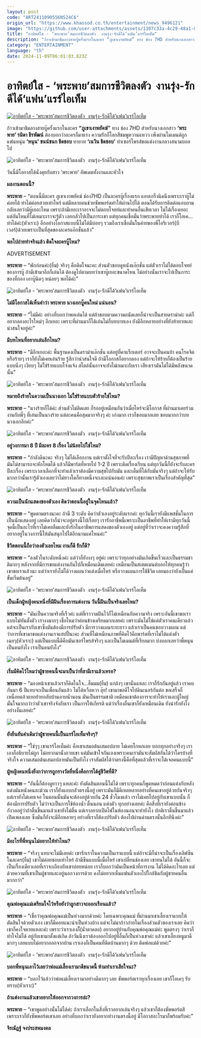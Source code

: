 ```yaml
---
layout: post
code: "ART2411090556NS24C6"
origin_url: "https://www.khaosod.co.th/entertainment/news_9496121"
image: "https://github.com/user-attachments/assets/1307c33a-4c29-48a1-8734-cb002d84c9c5"
title: "อาทิตย์ใส - ‘พระพาย’สมการชีวิตลงตัว  งานรุ่ง-รักดีได้‘แฟน’แรร์ไอเท็ม"
description: "ก้าวเข้ามาชิมลางสายบู๊ครั้งแรกในละคร “ภูเขาเงาพยัคฆ์” ทาง ช่อง 7HD สำหรับนางเอกสาว ‘พระพาย’ รมิดา ธีรพัฒน์ ต้องบอกว่าละครก็มาแรง ความรักก็โลกสีชมพูหวานแหวว"
category: "ENTERTAINMENT"
language: "th"
date: 2024-11-09T06:01:03.823Z
---
```


# อาทิตย์ใส - ‘พระพาย’สมการชีวิตลงตัว  งานรุ่ง-รักดีได้‘แฟน’แรร์ไอเท็ม

[![อาทิตย์ใส - ‘พระพาย’สมการชีวิตลงตัว  งานรุ่ง-รักดีได้‘แฟน’แรร์ไอเท็ม](https://www.khaosod.co.th/wpapp/uploads/2024/11/PPPnnjpg.jpg "อาทิตย์ใส - ‘พระพาย’สมการชีวิตลงตัว  งานรุ่ง-รักดีได้‘แฟน’แรร์ไอเท็ม")](https://www.khaosod.co.th/wpapp/uploads/2024/11/PPPnnjpg.jpg)

ก้าวเข้ามาชิมลางสายบู๊ครั้งแรกในละคร **“ภูเขาเงาพยัคฆ์”** ทาง ช่อง 7HD สำหรับนางเอกสาว **‘พระพาย’ รมิดา ธีรพัฒน์** ต้องบอกว่าละครก็มาแรง ความรักก็โลกสีชมพูหวานแหวว เพิ่งผ่านโมเมนต์ถูกแฟนหนุ่ม **‘หนุน’ ชนน์ชนก ชิดชอบ** ทายาท **‘เนวิน ชิดชอบ’** ทำเซอร์ไพรส์ขอแต่งงานกลางสนามบอลไป

![อาทิตย์ใส - ‘พระพาย’สมการชีวิตลงตัว  งานรุ่ง-รักดีได้‘แฟน’แรร์ไอเท็ม](https://www.khaosod.co.th/wpapp/uploads/2024/11/aพระพาย-หนุน-1.jpg)

วันนี้มีโอกาสได้นั่งคุยกับสาว ‘พระพาย’ อัพเดตทั้งงานและหัวใจ

**ผลงานตอนนี้?**

**พระพาย** – “ตอนนี้มีละคร ภูเขาเงาพยัคฆ์ ช่อง7HD เป็นละครบู๊เรื่องแรก แอบเกร็งนิดนึงเพราะเราบู๊ไม่ค่อยได้ ท่าไม่ค่อยสวยเท่าไหร่ แต่มีหลายคนช่วยซัพพอร์ตทำให้ผ่านไปได้ ตอนได้รับการติดต่อแอบถามกลับเลยว่ามีบู๊เยอะไหม เพราะถ้ามีเยอะเราอาจจะไม่ตอบโจทย์และทำคนอื่นเสียเวลา ไม่ได้เรื่องเยอะ แต่อันไหนที่ไม่เหมาะเราจะรู้ตัว เลยกลัวไปเป็นภาระเขา แต่ทุกคนเชื่อมั่นว่าพระพายทำได้ เราก็โอเค…ทำได้ค่ะ(หัวเราะ) อีกอย่างโอกาสแบบนี้ไม่ได้มีบ่อยๆ รวมถึงเราเชื่อมั่นในค่ายของพี่โอริเวอร์(บีเวอร์)ด้วยเพราะเป็นที่สุดของละครแอ๊กชั่นแล้ว”

**พอไปถ่ายทำจริงแล้ว ติดใจละครบู๊ไหม?**

ADVERTISEMENT

**พระพาย** – “พักก่อนค่ะ(ยิ้ม) จริงๆ คือติดใจนะคะ ส่วนตัวชอบดูหนังแอ๊กชั่น แต่ตัวเราไม่ได้ตอบโจทย์ของการบู๊ ถ้ามีเข้ามาอีกก็เล่นได้ ต้องดูไปตามบทว่าเขาบู๊เยอะขนาดไหน ไม่อย่างนั้นเราจะไปเป็นภาระของที่กอง เอาบู๊นิดๆ หน่อยๆ พอได้ค่ะ”

![อาทิตย์ใส - ‘พระพาย’สมการชีวิตลงตัว  งานรุ่ง-รักดีได้‘แฟน’แรร์ไอเท็ม](https://www.khaosod.co.th/wpapp/uploads/2024/11/PPr1.jpg)



**ไม่มีโอกาสได้เห็นคำว่า พระพาย นางเอกบู๊คนใหม่ แน่นอน?**

**พระพาย** – “ไม่มีค่ะ อย่างที่บอกว่าพอเล่นได้ แต่ถ้าชอบตามความถนัดเลยก็น่าจะเป็นสายดราม่าค่ะ แต่ก็อยากลองอะไรใหม่ๆ อีกเยอะ เพราะที่ผ่านมาก็ได้เล่นไม่กี่บทบาทเอง ยังมีอีกหลายอย่างที่ยังท้าทายและน่าสนใจอยู่ค่ะ”

**มีบทไหนที่อยากเล่นอีกไหม?**

**พระพาย** – “มีอีกเยอะค่ะ พื้นฐานคงเป็นดราม่าแอ๊กชั่น แต่อยู่ที่คาแร็กเตอร์ อาจจะเป็นคนบ้า คนโรคจิต หรือร้ายๆ เราก็ยังไม่เคยเล่นร้าย รู้สึกว่าน่าสนใจดี ถ้ามีโอกาสก็อยากลอง แต่ถ้าจะให้ร้ายก็ต้องเป็นร้ายแบบนิ่งๆ เงียบๆ ไม่ใช่ร้ายแบบโจ่งแจ้ง สไตล์นั้นอาจจะยังไม่เหมาะกับเรา เสียงเรามันไม่ได้มีพลังขนาดนั้น”

![อาทิตย์ใส - ‘พระพาย’สมการชีวิตลงตัว  งานรุ่ง-รักดีได้‘แฟน’แรร์ไอเท็ม](https://www.khaosod.co.th/wpapp/uploads/2024/11/ppr2.jpg)

**หมายถึงร้ายในความเป็นนางเอก ไม่ใช่ร้ายแบบตัวร้ายใช่ไหม?**

**พระพาย** – “นางร้ายก็ได้ค่ะ ส่วนตัวไม่ติดเลย ก็รออยู่เหมือนกันว่าเมื่อไหร่จะมีโอกาส ที่ผ่านมาเคยร่วมงานกับพี่ๆ ที่เล่นเป็นนางร้าย แต่ละคนคือสุดมากจริงๆ ค่ะ เก่งมาก เราก็ชอบมากเลย ชอบมากกว่าบทนางเอกอีกค่ะ”

![อาทิตย์ใส - ‘พระพาย’สมการชีวิตลงตัว  งานรุ่ง-รักดีได้‘แฟน’แรร์ไอเท็ม](https://www.khaosod.co.th/wpapp/uploads/2024/11/พระพาย-หนุน.jpg)

**อยู่วงการมา 8 ปี มีละคร 8 เรื่อง ไม่น้อยไปใช่ไหม?**

**พระพาย** – “กำลังดีนะคะ จริงๆ ไม่ได้เลือกงาน แต่เราตั้งใจที่จะรับปีละเรื่อง เรามีปัญหาด้านสุขภาพที่มันไม่สามารถจะหักโหมได้ แล้วก็มีพาร์ตที่หายไป 1-2 ปี เพราะติดเรื่องเรียน แต่ทุกวันนี้ก็ยังจะรับละครปีละเรื่อง เพราะเวลาเลือกที่จะทำแล้วเราต้องมีความสุขไปกับมัน และเต็มที่ได้กับมันจริงๆ แต่ถ้าจะให้รับมากกว่านั้นเรารู้ตัวเองเลยว่าไม่ทางใดก็ทางหนึ่งจะเละแน่นอนค่ะ เพราะสุขภาพเราเป็นเรื่องสำคัญที่สุด”

![อาทิตย์ใส - ‘พระพาย’สมการชีวิตลงตัว  งานรุ่ง-รักดีได้‘แฟน’แรร์ไอเท็ม](https://www.khaosod.co.th/wpapp/uploads/2024/11/ppr3.jpg)

**ความเป็นนักแสดงของตัวเอง คิดว่าตอนนี้อยู่ในจุดไหนแล้ว?**

**พระพาย** – “พูดตามตรงนะคะ ถ้ามี 3 ระดับ คิดว่าตัวเองอยู่ระดับแรกค่ะ ทุกวันนี้เรายังมีแพสชั่นในการเป็นนักแสดงอยู่ เลยคิดว่าก็น่าจะอยู่ตรงนี้ไปเรื่อยๆ เรารักอาชีพนี้เพราะเป็นอาชีพที่ทำให้เรามีทุกวันนี้ จุดนี้เป็นอะไรที่เราไม่เคยลืมและยังรักในอาชีพการแสดงของตัวเองอยู่ แต่อยู่ที่ว่าเราจะคงความรู้สึกที่อยากอยู่ในวงการนี้ให้มันสนุกไปได้อีกนานแค่ไหนค่ะ”

**ชีวิตตอนนี้ถือว่าลงตัวเลยไหม งานก็ดี รักก็ดี?**

**พระพาย** – “ลงตัวในระดับหนึ่งค่ะ แต่ว่าก็ยังงงๆ อยู่ค่ะ เพราะว่าทุกอย่างมันเกิดขึ้นเร็วและเป็นธรรมชาติมากๆ หลังจากที่มีการขอแต่งงานกันไปก็เหมือนเดิมเลยค่ะ เหมือนเป็นสเตตเมนต์บอกให้ทุกคนรู้ว่าเขาขอเราแล้วนะ แต่ว่าเรายังไม่ได้วางแผนว่าแต่งเมื่อไหร่ หรือวางแผนการใช้ชีวิต เลยมองว่ายังเป็นแค่ขั้นเริ่มต้นอยู่”

![อาทิตย์ใส - ‘พระพาย’สมการชีวิตลงตัว  งานรุ่ง-รักดีได้‘แฟน’แรร์ไอเท็ม](https://www.khaosod.co.th/wpapp/uploads/2024/11/ppr6.jpg)

**เป็นเด็กผู้หญิงคนหนึ่งที่มีฝันเรื่องการแต่งงาน วันนี้ฝันเป็นจริงเลยไหม?**

**พระพาย** – “มันเป็นความจริงที่เร็วค่ะ แต่ที่เราวาดฝันไว้ก็ไม่เหมือนกับความจริง เพราะอันนี้เขาขอเราแบบไม่ทันตั้งตัว เรางงมากๆ เชื่อไหมว่าค่อนข้างเครียดมากเลยค่ะ เพราะมันไม่ใช่แค่ตัวเราคนเดียวแล้ว แต่จะเป็นเรากับเขาซึ่งมันต้องมีการปรับตัว มีการวางแผนระยะยาว แล้วเราเป็นคนชอบวางแผน แต่ว่าการที่เขามาขอแต่งงานเราแฮปปี้นะคะ ส่วนที่ไม่เหมือนภาพที่คิดไว้คือพาร์ตที่เราไม่ได้แต่งตัวเฉยๆ(หัวเราะ) แต่เป็นแบบนี้ดีคือมันเซอร์ไพรส์จริงๆ และเป็นโมเมนต์ที่เรียลมาก บ่งบอกเลยว่าพี่หนุนเป็นคนยังไง เราเป็นคนยังไง”

![อาทิตย์ใส - ‘พระพาย’สมการชีวิตลงตัว  งานรุ่ง-รักดีได้‘แฟน’แรร์ไอเท็ม](https://www.khaosod.co.th/wpapp/uploads/2024/11/ppr77.jpg)

**เริ่มมีคิดไว้ไหมว่าผู้ชายคนนี้จะมาเป็นว่าที่สามีเราแล้วเหรอ?**

**พระพาย** – “มองหน้าเขาแล้วเราก็คิดในใจ…ฮืมมม(ยิ้ม) แกล้งๆ เขานั่นแหละ เราก็รักกันอยู่แล้ว เราคบกันมา 6 ปีแทบจะเป็นเพื่อนกันแล้ว ไม่ได้หวือหวา อุ๊ย! เขามาขอดีใจไปดินเนอร์กันต่อ ขอเสร็จก็เหนื่อยแล้วแยกย้ายกลับบ้านอาบน้ำนอน มันเป็นธรรมชาติ เหมือนเขาต้องการจะทำให้เราและผู้ใหญ่มั่นใจมากกว่าว่าตัวเขาจริงจังกับเรา เป็นการให้เกียรติ แต่ว่าเรื่องอื่นเขาก็ยังเหมือนเดิม ยังน่ารักยังไงอย่างงั้นเลยค่ะ”

![อาทิตย์ใส - ‘พระพาย’สมการชีวิตลงตัว  งานรุ่ง-รักดีได้‘แฟน’แรร์ไอเท็ม](https://www.khaosod.co.th/wpapp/uploads/2024/11/PPr7.jpg)

**ยังยืนยันคำเดิมว่าผู้ชายคนนี้เป็นแรร์ไอเท็มจริงๆ?**

**พระพาย** – “ใช่ๆๆ เขาแรร์ไอเท็มค่ะ คือเขาเสมอต้นเสมอปลาย ไม่เคยโกหกเลย บอกทุกอย่างจริงๆ เราเองก็อธิบายไม่ถูก ไม่อยากมานั่งอวยเขา แต่มันเข้าใจกันเองเพราะคนเรามันจะสัมผัสกันได้ว่าใครบ้างที่จริงใจ ความเสมอต้นเสมอปลายมันเป็นยังไง เราสัมผัสได้ว่าตรงนี้คือที่สุดแล้วที่เราจะได้เจอคนแบบนี้”

**ผู้หญิงคนหนึ่งยิ่งกว่าการถูกรางวัลที่หนึ่งคือการได้คู่ชีวิตที่ดี?**

**พระพาย** – “อันนี้ก็ต้องดูยาวๆ แหละค่ะ ยังตัดสินตอนนี้ไม่ได้ เพราะทุกคนก็พูดหมดว่าก่อนแต่งกับหลังแต่งมันหนังคนละม้วน เราก็ยังแอบกลัวตรงนี้อยู่ เพราะมันก็มีดีเทลหลายอย่างที่คนเขาอยู่ด้วยกันจริงๆ แต่เรายังไม่เคยเจอ ในตอนนั้นมันจะต้องอยู่ด้วยกัน 24 ชั่วโมงแล้ว เราไม่เคยไปอยู่กับเขาแบบนั้น ก็ต้องมีการปรับตัว ไม่ว่าจะเป็นการใช้ห้องน้ำ ตื่นนอน แต่งตัว ทุกอย่างเลยค่ะ คือสิ่งที่เรายังค่อนข้างกังวลอยู่ว่าถ้าตื่นขึ้นมาแล้วเขายังไม่ตื่น แต่เราอยากเปิดไฟในห้องนอนจะทำยังไง ปกติเราตื่นขึ้นมาแล้วเปิดเพลงเลย ซึ่งมันก็ยังจะมีอีกหลายๆ อย่างที่เราก็ต้องปรับตัว ต้องไปผ่านด่านตรงนั้นอีกทีนึงค่ะ”

![อาทิตย์ใส - ‘พระพาย’สมการชีวิตลงตัว  งานรุ่ง-รักดีได้‘แฟน’แรร์ไอเท็ม](https://www.khaosod.co.th/wpapp/uploads/2024/11/PPr8.jpg)

**มีอะไรที่พี่หนุนไม่อยากให้ทำไหม?**

**พระพาย** – “จริงๆ แทบจะไม่มีเลยค่ะ เขารักเราในความเป็นเราแบบนี้ แต่ถ้าจะมีก็น่าจะเป็นเรื่องเลิฟซีนในละคร(ยิ้ม) เขาไม่ค่อยชอบเท่าไหร่ ถ้ามีซีนแบบนี้เมื่อไหร่ เขาเปลี่ยนช่องเลย เขาทนไม่ได้ อันนี้ก็จะเป็นเรื่องเดียวเลยที่เราจะเถียงกับเขาบ่อยหน่อย เราก็บอกว่ามันเป็นหน้าที่การงาน ไม่ได้คิดอะไรเลย แต่ด้วยความที่เขาเป็นผู้ชายและอยู่นอกวงการด้วย คงไม่อยากเห็นแฟนตัวเองไปใกล้ชิดกับผู้ชายคนอื่นมากกว่า”

![อาทิตย์ใส - ‘พระพาย’สมการชีวิตลงตัว  งานรุ่ง-รักดีได้‘แฟน’แรร์ไอเท็ม](https://www.khaosod.co.th/wpapp/uploads/2024/11/PPr31.jpg)

**คุณพ่อคุณแม่เตรียมใจไว้หรือยังว่าลูกสาวจะออกเรือนแล้ว?**

**พระพาย** – “เชื่อว่าคุณพ่อคุณแม่เป็นห่วงมากด้วยค่ะ โดยเฉพาะคุณแม่ ที่ผ่านมาเขาเลี้ยงเราแบบให้ตัดสินใจด้วยตัวเอง เขาก็มีคอยแนะนำเป็นห่วงบ้าง แต่จะไม่มาก้าวก่ายในเรื่องส่วนตัวของเราเลย คิดว่าเขาก็คงใจหายแหละค่ะ เพราะว่าเราเองก็๊(น้ำตาคลอ) อยากอยู่บ้านกับคุณพ่อคุณแม่ค่ะ พูดตรงๆ ว่าเราก็ทำใจไม่ได้ อยู่กับเขามาตั้งแต่เกิด ถ้าวันนึงเราต้องออกไปอยู่ที่อื่นก็เป็นห่วงเขาค่ะ แล้วเขาเลี้ยงหนูมาดีมากๆ เลยแบบไม่อยากออกจากบ้าน เราเองก็เป็นคนที่ติดบ้านมากๆ ด้วย ติดพ่อแม่ด้วยค่ะ”

![อาทิตย์ใส - ‘พระพาย’สมการชีวิตลงตัว  งานรุ่ง-รักดีได้‘แฟน’แรร์ไอเท็ม](https://www.khaosod.co.th/wpapp/uploads/2024/11/PPr22.jpg)

**บอกพี่หนุนเอาไว้เลยว่าพ่อแม่เลี้ยงเรามาดีขนาดนี้ ห้ามทำเราเสียใจนะ?**

**พระพาย** – “บอกไว้แล้วว่าพ่อแม่เลี้ยงเรามาอย่างดีมากๆ เลย ซัพพอร์ตเราทุกเรื่องเลย เขาก็โอเคๆ รับทราบ(หัวเราะ)”

**ถ้าแต่งงานแล้วเขาอยากให้ออกจากวงการล่ะ?**

**พระพาย** – “เขาพูดอย่างนั้นไม่ได้ค่ะ ถ้าเราเลือกในสิ่งที่เราอยากเล่นจริงๆ แล้วเขาก็ต้องซัพพอร์ตสิ เพราะเราก็ยังซัพพอร์ตเขาเลย อย่างที่บอกว่าเรายังอยากทำงานตรงนี้อยู่ มีโอกาสอะไรมาก็พร้อมรับค่ะ”

**จิรณัฏฐ์ จงประสพมงคล**